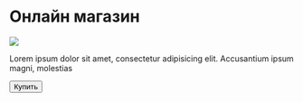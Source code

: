 
<html lang="ru">
<head>
    <meta charset="UTF-8">
    <meta name="viewport"
          content="width=device, user-scalable=no, init-scale=1.0, maximum-scale=1.0, minimum-scale=1.0">
    <meta http-equiv="X-UA-Compatible" content="ie=edge">
    <title></title>
</head>
<body>
    <div id="bot(aio)">
        <h1>Онлайн магазин</h1>
        <img src="https://w7.pngwing.com/pngs/325/240/png-transparent-sneakers-nike-air-max-basketball-shoe-nike-purple-white-sport.png">
        <p>Lorem ipsum dolor sit amet, consectetur adipisicing elit. Accusantium ipsum magni, molestias</p>
        <button id="buy">Купить</button>
    </div>
</body>
</html>
